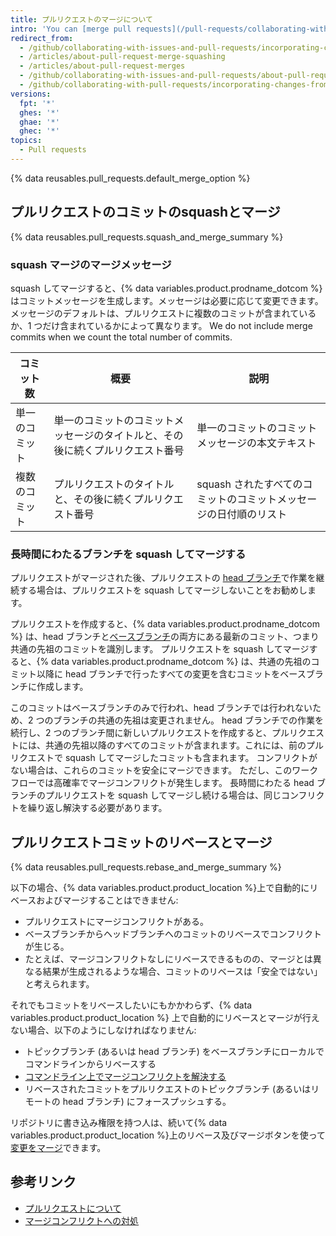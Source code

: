 ```yaml
---
title: プルリクエストのマージについて
intro: 'You can [merge pull requests](/pull-requests/collaborating-with-pull-requests/incorporating-changes-from-a-pull-request/merging-a-pull-request) by retaining all the commits in a feature branch, squashing all commits into a single commit, or by rebasing individual commits from the `head` branch onto the `base` branch.'
redirect_from:
  - /github/collaborating-with-issues-and-pull-requests/incorporating-changes-from-a-pull-request/about-pull-request-merges
  - /articles/about-pull-request-merge-squashing
  - /articles/about-pull-request-merges
  - /github/collaborating-with-issues-and-pull-requests/about-pull-request-merges
  - /github/collaborating-with-pull-requests/incorporating-changes-from-a-pull-request/about-pull-request-merges
versions:
  fpt: '*'
  ghes: '*'
  ghae: '*'
  ghec: '*'
topics:
  - Pull requests
---
```


{% data reusables.pull_requests.default_merge_option %}

## プルリクエストのコミットのsquashとマージ

{% data reusables.pull_requests.squash_and_merge_summary %}

### squash マージのマージメッセージ

squash してマージすると、{% data variables.product.prodname_dotcom %} はコミットメッセージを生成します。メッセージは必要に応じて変更できます。 メッセージのデフォルトは、プルリクエストに複数のコミットが含まれているか、1 つだけ含まれているかによって異なります。 We do not include merge commits when we count the total number of commits.

| コミット数   | 概要                                      | 説明                                   |
| ------- | --------------------------------------- | ------------------------------------ |
| 単一のコミット | 単一のコミットのコミットメッセージのタイトルと、その後に続くプルリクエスト番号 | 単一のコミットのコミットメッセージの本文テキスト             |
| 複数のコミット | プルリクエストのタイトルと、その後に続くプルリクエスト番号           | squash されたすべてのコミットのコミットメッセージの日付順のリスト |

### 長時間にわたるブランチを squash してマージする

プルリクエストがマージされた後、プルリクエストの [head ブランチ](/github/getting-started-with-github/github-glossary#head-branch)で作業を継続する場合は、プルリクエストを squash してマージしないことをお勧めします。

プルリクエストを作成すると、{% data variables.product.prodname_dotcom %} は、head ブランチと[ベースブランチ](/github/getting-started-with-github/github-glossary#base-branch)の両方にある最新のコミット、つまり共通の先祖のコミットを識別します。 プルリクエストを squash してマージすると、{% data variables.product.prodname_dotcom %} は、共通の先祖のコミット以降に head ブランチで行ったすべての変更を含むコミットをベースブランチに作成します。

このコミットはベースブランチのみで行われ、head ブランチでは行われないため、2 つのブランチの共通の先祖は変更されません。 head ブランチでの作業を続行し、2 つのブランチ間に新しいプルリクエストを作成すると、プルリクエストには、共通の先祖以降のすべてのコミットが含まれます。これには、前のプルリクエストで squash してマージしたコミットも含まれます。 コンフリクトがない場合は、これらのコミットを安全にマージできます。 ただし、このワークフローでは高確率でマージコンフリクトが発生します。 長時間にわたる head ブランチのプルリクエストを squash してマージし続ける場合は、同じコンフリクトを繰り返し解決する必要があります。

## プルリクエストコミットのリベースとマージ

{% data reusables.pull_requests.rebase_and_merge_summary %}

以下の場合、{% data variables.product.product_location %}上で自動的にリベースおよびマージすることはできません:
- プルリクエストにマージコンフリクトがある。
- ベースブランチからヘッドブランチへのコミットのリベースでコンフリクトが生じる。
- たとえば、マージコンフリクトなしにリベースできるものの、マージとは異なる結果が生成されるような場合、コミットのリベースは「安全ではない」と考えられます。

それでもコミットをリベースしたいにもかかわらず、{% data variables.product.product_location %} 上で自動的にリベースとマージが行えない場合、以下のようにしなければなりません:
- トピックブランチ (あるいは head ブランチ) をベースブランチにローカルでコマンドラインからリベースする
- [コマンドライン上でマージコンフリクトを解決する](/articles/resolving-a-merge-conflict-using-the-command-line/)
- リベースされたコミットをプルリクエストのトピックブランチ (あるいはリモートの head ブランチ) にフォースプッシュする。

リポジトリに書き込み権限を持つ人は、続いて{% data variables.product.product_location %}上のリベース及びマージボタンを使って[変更をマージ](/articles/merging-a-pull-request/)できます。

## 参考リンク

- [プルリクエストについて](/articles/about-pull-requests/)
- [マージコンフリクトへの対処](/github/collaborating-with-pull-requests/addressing-merge-conflicts)
